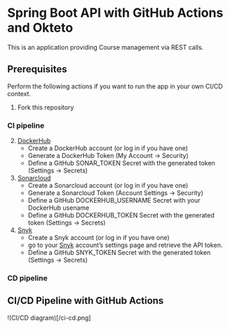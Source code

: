 # Spring Boot API with GitHub Actions and Okteto 

This is an application providing Course management via REST calls.

## Prerequisites

Perform the following actions if you want to run the app in your own CI/CD context.

1. Fork this repository

### CI pipeline

2. [DockerHub](https://hub.docker.com/)
   - Create a DockerHub account (or log in if you have one)
   - Generate a DockerHub Token (My Account -> Security)
   - Define a GitHub SONAR_TOKEN Secret with the generated token (Settings -> Secrets)
3. [Sonarcloud](https://sonarcloud.io)
   - Create a Sonarcloud account (or log in if you have one)
   - Generate a Sonarcloud Token (Account Settings -> Security)
   - Define a GitHub DOCKERHUB_USERNAME Secret with your DockerHub usename
   - Define a GitHub DOCKERHUB_TOKEN Secret with the generated token (Settings -> Secrets)
4. [Snyk](https://app.snyk.io)
   - Create a Snyk account (or log in if you have one)
   - go to your [Snyk](https://app.snyk.io/account) account’s settings page and retrieve the API token.
   - Define a GitHub SNYK_TOKEN Secret with the generated token (Settings -> Secrets)


### CD pipeline


## CI/CD Pipeline with GitHub Actions

!(CI/CD diagram)[/ci-cd.png]





